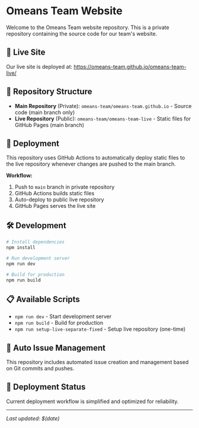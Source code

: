 # Omeans Team Website

Welcome to the Omeans Team website repository. This is a private repository containing the source code for our team's website.

## 🚀 Live Site

Our live site is deployed at: https://omeans-team.github.io/omeans-team-live/

## 📁 Repository Structure

- **Main Repository** (Private): `omeans-team/omeans-team.github.io` - Source code (main branch only)
- **Live Repository** (Public): `omeans-team/omeans-team-live` - Static files for GitHub Pages (main branch)

## 🔄 Deployment

This repository uses GitHub Actions to automatically deploy static files to the live repository whenever changes are pushed to the main branch.

**Workflow:**
1. Push to `main` branch in private repository
2. GitHub Actions builds static files
3. Auto-deploy to public live repository
4. GitHub Pages serves the live site

## 🛠️ Development

```bash
# Install dependencies
npm install

# Run development server
npm run dev

# Build for production
npm run build
```

## 📋 Available Scripts

- `npm run dev` - Start development server
- `npm run build` - Build for production
- `npm run setup-live-separate-fixed` - Setup live repository (one-time)

## 🔧 Auto Issue Management

This repository includes automated issue creation and management based on Git commits and pushes.

## 🚀 Deployment Status

Current deployment workflow is simplified and optimized for reliability.

---

*Last updated: $(date)*
